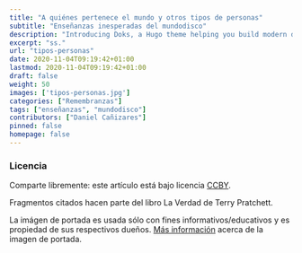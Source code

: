 ```yaml
---
title: "A quiénes pertenece el mundo y otros tipos de personas"
subtitle: "Enseñanzas inesperadas del mundodisco"
description: "Introducing Doks, a Hugo theme helping you build modern documentation websites that are secure, fast, and SEO-ready — by default."
excerpt: "ss."
url: "tipos-personas"
date: 2020-11-04T09:19:42+01:00
lastmod: 2020-11-04T09:19:42+01:00
draft: false
weight: 50
images: ['tipos-personas.jpg']
categories: ["Remembranzas"]
tags: ["enseñanzas", "mundodisco"]
contributors: ["Daniel Cañizares"]
pinned: false
homepage: false
---
```



### Licencia

Comparte libremente: este artículo está bajo licencia [CCBY](http://creativecommons.org/licenses/by/4.0/).

Fragmentos citados hacen parte del libro La Verdad de Terry Pratchett.

La imágen de portada es usada sólo con fines informativos/educativos y es propiedad de sus respectivos dueños. <a href="https://www.discworldemporium.com/illustrating-the-ankh-morpork-city-watch/" target="_blank">Más información</a> acerca de la imagen de portada.

